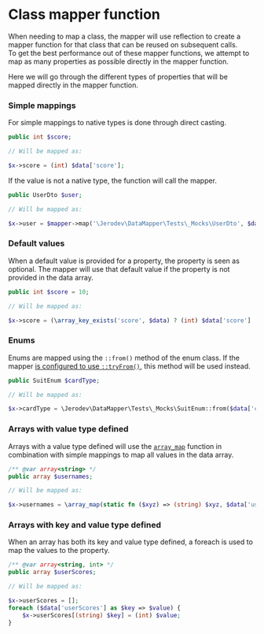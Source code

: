 # Class mapper function
When needing to map a class, the mapper will use reflection to create a mapper function for that class that can be
reused on subsequent calls.  
To get the best performance out of these mapper functions, we attempt to map as many properties as possible directly in
the mapper function.

Here we will go through the different types of properties that will be mapped directly in the mapper function.

### Simple mappings
For simple mappings to native types is done through direct casting.

```php
public int $score;

// Will be mapped as:

$x->score = (int) $data['score'];
```

If the value is not a native type, the function will call the mapper.

```php
public UserDto $user;

// Will be mapped as:

$x->user = $mapper->map('\Jerodev\DataMapper\Tests\_Mocks\UserDto', $data['user']);
```

### Default values
When a default value is provided for a property, the property is seen as optional. The mapper will use that default
value if the property is not provided in the data array.

```php
public int $score = 10;

// Will be mapped as:

$x->score = (\array_key_exists('score', $data) ? (int) $data['score'] : 10);
```

### Enums
Enums are mapped using the `::from()` method of the enum class. If the mapper [is configured to use `::tryFrom()`](../readme.md#configuration),
this method will be used instead.

```php
public SuitEnum $cardType;

// Will be mapped as:

$x->cardType = \Jerodev\DataMapper\Tests\_Mocks\SuitEnum::from($data['cardType']);
```

### Arrays with value type defined
Arrays with a value type defined will use the [`array_map`](https://www.php.net/manual/en/function.array-map.php)
function in combination with simple mappings to map all values in the data array.

```php
/** @var array<string> */
public array $usernames;

// Will be mapped as:

$x->usernames = \array_map(static fn ($xyz) => (string) $xyz, $data['usernames']);
```

### Arrays with key and value type defined
When an array has both its key and value type defined, a foreach is used to map the values to the property.

```php
/** @var array<string, int> */
public array $userScores;

// Will be mapped as:

$x->userScores = [];
foreach ($data['userScores'] as $key => $value) {
    $x->userScores[(string) $key] = (int) $value;
}
```


